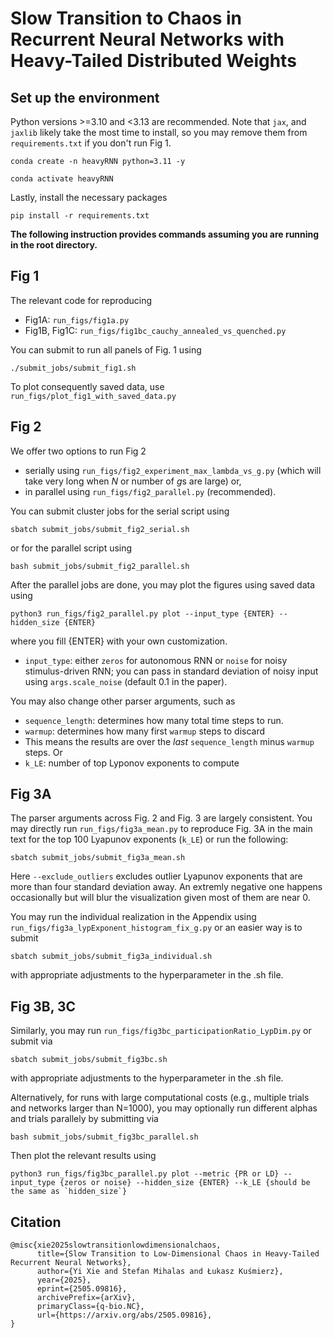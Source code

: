 # Slow Transition to Chaos in Recurrent Neural Networks with Heavy-Tailed Distributed Weights

## Set up the environment
Python versions >=3.10 and <3.13 are recommended. Note that `jax`, and `jaxlib` likely take the most time to install, so you may remove them from `requirements.txt` if you don't run Fig 1.
```
conda create -n heavyRNN python=3.11 -y
```
```
conda activate heavyRNN
```
Lastly, install the necessary packages
```
pip install -r requirements.txt
```

**The following instruction provides commands assuming you are running in the root directory.**

## Fig 1
The relevant code for reproducing
* Fig1A: `run_figs/fig1a.py`
* Fig1B, Fig1C: `run_figs/fig1bc_cauchy_annealed_vs_quenched.py`

You can submit to run all panels of Fig. 1 using
```
./submit_jobs/submit_fig1.sh
```
To plot consequently saved data, use `run_figs/plot_fig1_with_saved_data.py`

## Fig 2
We offer two options to run Fig 2 
* serially using `run_figs/fig2_experiment_max_lambda_vs_g.py` (which will take very long when $N$ or number of $g$s are large) or, 
* in parallel using `run_figs/fig2_parallel.py` (recommended).

You can submit cluster jobs for the serial script using
```
sbatch submit_jobs/submit_fig2_serial.sh
```
or for the parallel script using
```
bash submit_jobs/submit_fig2_parallel.sh
```
After the parallel jobs are done, you may plot the figures using saved data using
```
python3 run_figs/fig2_parallel.py plot --input_type {ENTER} --hidden_size {ENTER}
```
where you fill {ENTER} with your own customization.
* `input_type`: either `zeros` for autonomous RNN or `noise` for noisy stimulus-driven RNN; you can pass in standard deviation of noisy input using `args.scale_noise` (default $0.1$ in the paper).

You may also change other parser arguments, such as 
* `sequence_length`: determines how many total time steps to run.
* `warmup`: determines how many first `warmup` steps to discard
* This means the results are over the *last* `sequence_length` minus `warmup` steps.
Or
* `k_LE`: number of top Lyponov exponents to compute

## Fig 3A
The parser arguments across Fig. 2 and Fig. 3 are largely consistent. You may directly run `run_figs/fig3a_mean.py` to reproduce Fig. 3A in the main text for the top 100 Lyapunov exponents (`k_LE`) or run the following:
```
sbatch submit_jobs/submit_fig3a_mean.sh
```
Here `--exclude_outliers` excludes outlier Lyapunov exponents that are more than four standard deviation away. An extremly negative one happens occasionally but will blur the visualization given most of them are near 0.

You may run the individual realization in the Appendix using `run_figs/fig3a_lypExponent_histogram_fix_g.py` or an easier way is to submit
```
sbatch submit_jobs/submit_fig3a_individual.sh
```
with appropriate adjustments to the hyperparameter in the .sh file.

## Fig 3B, 3C
Similarly, you may run `run_figs/fig3bc_participationRatio_LypDim.py` or submit via
```
sbatch submit_jobs/submit_fig3bc.sh
```
with appropriate adjustments to the hyperparameter in the .sh file.

Alternatively, for runs with large computational costs (e.g., multiple trials and networks larger than N=1000), you may optionally run different alphas and trials parallely by submitting via
```
bash submit_jobs/submit_fig3bc_parallel.sh
```
Then plot the relevant results using
```
python3 run_figs/fig3bc_parallel.py plot --metric {PR or LD} --input_type {zeros or noise} --hidden_size {ENTER} --k_LE {should be the same as `hidden_size`}
```

## Citation
```
@misc{xie2025slowtransitionlowdimensionalchaos,
      title={Slow Transition to Low-Dimensional Chaos in Heavy-Tailed Recurrent Neural Networks}, 
      author={Yi Xie and Stefan Mihalas and Łukasz Kuśmierz},
      year={2025},
      eprint={2505.09816},
      archivePrefix={arXiv},
      primaryClass={q-bio.NC},
      url={https://arxiv.org/abs/2505.09816}, 
}
```
